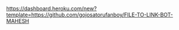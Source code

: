 https://dashboard.heroku.com/new?template=https://github.com/gojosatorufanboy/FILE-TO-LINK-BOT-MAHESH
